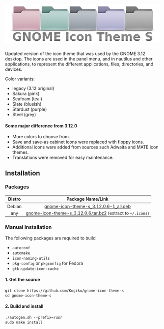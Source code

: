 <h1 align="center">
  <img src=".github/gnome-icon-theme-s.png" alt="GNOME Icon Theme S" />
</h1>

Updated version of the icon theme that was used by the GNOME 3.12 desktop. The icons are used in the panel menu, and in nautilus and other applications, to represent the different applications, files, directories, and devices.

Color variants:
* legacy (3.12 original)
* Sakura (pink)
* Seafoam (teal)
* Slate (blueish)
* Stardust (purple)
* Steel (grey)
#### Some major difference from 3.12.0
* More colors to choose from.
* Save and save-as cabinet icons were replaced with floppy icons.
* Additional icons were added from sources such Adwaita and MATE icon themes.
* Translations were removed for easy maintenance.
## Installation
### Packages
|Distro|Package Name/Link|
|:----:|:----:|
| Debian | [gnome-icon-theme-s_3.12.0.6-1_all.deb](https://github.com/Kogiku/gnome-icon-theme-s/releases/download/3.12.0.6/gnome-icon-theme-s_3.12.0.6-1_all.deb) |
| any | [gnome-icon-theme-s_3.12.0.6.tar.bz2](https://github.com/Kogiku/gnome-icon-theme-s/releases/download/3.12.0.6/gnome-icon-theme-s_3.12.0.6.tar.bz2) (extract to `~/.icons`)|
### Manual Installation
The following packages are required to build
* `autoconf`
* `automake`
* `icon-naming-utils`
* `pkg-config` or `pkgconfig` for Fedora
* `gtk-update-icon-cache`
#### 1. Get the source
```
git clone https://github.com/Kogiku/gnome-icon-theme-s
cd gnome-icon-theme-s
```
#### 2. Build and install
```
./autogen.sh --prefix=/usr
sudo make install
```
